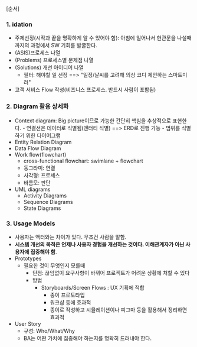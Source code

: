 [순서]
### 1. idation
  - 주제선정(시작과 끝을 명확하게 알 수 있어야 함): 아침에 일어나서 현관문을 나설때 까지의 과정에서 SW 기회를 발굴한다.
  - (ASIS)프로세스 나열
  - (Problems) 프로세스별 문제점 나열
  - (Solutions) 개선 아이디어 나열
    - 필터: 해야할 일 선정 ==> "일정/날씨를 고려해 의상 코디 제안하는 스마트미러"
  - 고객 서비스 Flow 작성(비즈니스 프로세스. 반드시 사람이 포함됨)
### 2. Diagram 활용 상세화
  - Context diagram: Big picture이므로 가능한 간단히 핵심을 추상적으로 표현한다.
			- 연결선은 데이터로 식별됨(엔터티 식별) ==> ERD로 진행 가능
			- 범위를 식별하기 위한 다이어그램
  - Entity Relation Diagram
  - Data Flow Diagram
  - Work flow(flowchart)
    - cross-functional flowchart: swimlane + flowchart
    - 동그라미: 연결
    - 사각형: 프로세스
    - 바름모: 판단
  - UML diagrams
    - Activity Diagrams
    - Sequence Diagrams
    - State Diagrams
   
### 3. Usage Models
  - 사용자는 액터와는 차이가 있다. 무조건 사람을 말함.
  - **시스템 개선의 목적은 언제나 사용자 경험을 개선하는 것이다. 이해관계자가 아닌 사용자에 집중해야 함**.
  - Prototypes
  	- 필요한 것이 무엇인지 모를때
   		- 단점: 끊임없이 요구사항이 바뀌어 프로젝트가 어려운 상황에 처할 수 있다
		- 방법
			- Storyboards/Screen Flows : UX 기획에 적합
				- 종이 프로토타입
				- 워크샵 등에 효과적
				- 종이로 작성하고 시뮬레이션이나 피그마 등을 활용해서 정리하면 효과적
  - User Story
  	- 구성: Who/What/Why
   	- BA는 어떤 가치에 집중해야 하는지를 명확히 드러내야 한다.
  
